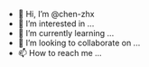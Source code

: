 - 👋 Hi, I’m @chen-zhx
- 👀 I’m interested in ...
- 🌱 I’m currently learning ...
- 💞️ I’m looking to collaborate on ...
- 📫 How to reach me ...

<!---
chen-zhx/chen-zhx is a ✨ special ✨ repository because its `README.md` (this file) appears on your GitHub profile.
You can click the Preview link to take a look at your changes.
--->
